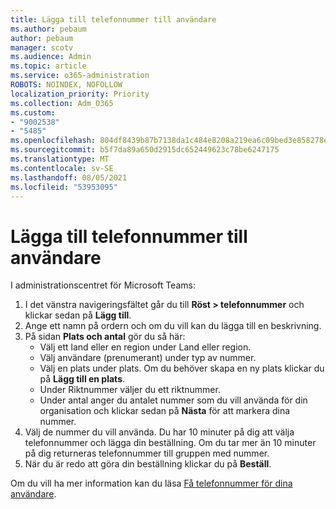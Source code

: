 ```yaml
---
title: Lägga till telefonnummer till användare
ms.author: pebaum
author: pebaum
manager: scotv
ms.audience: Admin
ms.topic: article
ms.service: o365-administration
ROBOTS: NOINDEX, NOFOLLOW
localization_priority: Priority
ms.collection: Adm_O365
ms.custom:
- "9002538"
- "5485"
ms.openlocfilehash: 804df8439b87b7138da1c484e8208a219ea6c09bed3e858278e4334c0c6612cb
ms.sourcegitcommit: b5f7da89a650d2915dc652449623c78be6247175
ms.translationtype: MT
ms.contentlocale: sv-SE
ms.lasthandoff: 08/05/2021
ms.locfileid: "53953095"
---
```

# <a name="adding-phone-numbers-to-users"></a>Lägga till telefonnummer till användare

I administrationscentret för Microsoft Teams:

1. I det vänstra navigeringsfältet går du till **Röst > telefonnummer** och klickar sedan på **Lägg till**.
2. Ange ett namn på ordern och om du vill kan du lägga till en beskrivning.
3. På sidan **Plats och antal** gör du så här:
    - Välj ett land eller en region under Land eller region.
    - Välj användare (prenumerant) under typ av nummer.
    - Välj en plats under plats. Om du behöver skapa en ny plats klickar du på **Lägg till en plats**.
    - Under Riktnummer väljer du ett riktnummer.
    - Under antal anger du antalet nummer som du vill använda för din organisation och klickar sedan på **Nästa** för att markera dina nummer.
4. Välj de nummer du vill använda. Du har 10 minuter på dig att välja telefonnummer och lägga din beställning. Om du tar mer än 10 minuter på dig returneras telefonnummer till gruppen med nummer.
5. När du är redo att göra din beställning klickar du på **Beställ**.

Om du vill ha mer information kan du läsa [Få telefonnummer för dina användare](https://docs.microsoft.com/microsoftteams/getting-phone-numbers-for-your-users).
